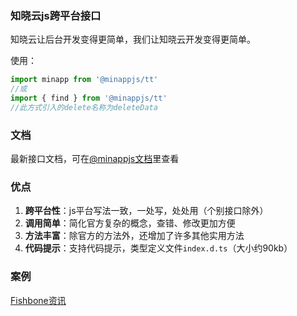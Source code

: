 <!--
 * @Author: your name
 * @Date: 2020-01-29 11:37:27
 * @LastEditTime: 2020-05-23 12:04:56
 * @LastEditors: Please set LastEditors
 * @Description: In User Settings Edit
 * @FilePath: /minapp-fetch/README.md
 -->

### 知晓云js跨平台接口     
   
知晓云让后台开发变得更简单，我们让知晓云开发变得更简单。  
    
使用：  
```js
import minapp from '@minappjs/tt'
//或
import { find } from '@minappjs/tt'
//此方式引入的delete名称为deleteData
```  
  
### 文档  
最新接口文档，可在[@minappjs文档](https://wefishbone.com/detail/5ec2781dc66ab4461293c8ea)里查看  
  
### 优点  
1. **跨平台性**：js平台写法一致，一处写，处处用（个别接口除外） 
2. **调用简单**：简化官方复杂的概念，查错、修改更加方便  
3. **方法丰富**：除官方的方法外，还增加了许多其他实用方法  
4. **代码提示**：支持代码提示，类型定义文件`index.d.ts`（大小约90kb）  

   
### 案例    
[Fishbone资讯](https://wefishbone.com)
  
  